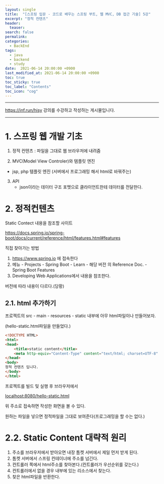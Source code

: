 ```yaml
---
layout: single
title:  "[스프링 입문 - 코드로 배우는 스프링 부트, 웹 MVC, DB 접근 기술] 5강"
excerpt: "정적 컨텐츠"
header:
  teaser: 
search: false
permalink:
categories: 
  - BackEnd
tags:
  - java
  - backend
  - study
date:  2021-06-14 20:00:00 +0900
last_modified_at: 2021-06-14 20:00:00 +0900
toc: true
toc_sticky: true
toc_label: "Contents"
toc_icon: "cog"
---
```

---

https://inf.run/hisy 강의를 수강하고 작성하는 게시물입니다.

---
# 1. 스프링 웹 개발 기초

1. 정적 컨텐츠 : 파일을 그대로 웹 브라우저에 내려줌

2. MVC(Model View Controler)와 템플릿 엔진
  - jsp, php 템플릿 엔진 (서버에서 프로그래밍 해서 html로 바꿔주는)

3. API
   - json이라는 데이터 구조 포멧으로 클라이언트한테 데이터를 전달한다.


# 2. 정적컨텐츠

Static Contect 내용을 참조할 사이트

https://docs.spring.io/spring-boot/docs/current/reference/html/features.html#features

직접 찾아가는 방법
1. https://www.spring.io 에 접속한다
2. 메뉴 - Projects - Spring Boot - Learn - 해당 버전 의 Reference Doc. - Spring Boot Features
3. Developing Web Applications에서 내용을 참조한다.

버전에 따라 내용이 다르다.(당황)

## 2.1. html 추가하기

프로젝트의 src - main - resources - static 내부에 아무 html파일이나 만들어보자.

(hello-static.html파일을 만들었다.)

```html
<!DOCTYPE HTML>
<html>
<head>
    <title>static content</title>
    <meta http-equiv="Content-Type" content="text/html; charset=UTF-8" />
</head>
<body>
정적 컨텐츠 입니다.
</body>
</html>
```

프로젝트를 빌드 및 실행 후 브라우저에서 

<localhost:8080/hello-static.html>

위 주소로 접속하면 작성한 화면을 볼 수 있다.

원하는 파일을 넣으면 정적파일을 그대로 보여준다(프로그래밍을 할 수는 없다.)

# 2.2. Static Content 대략적 원리

1. 주소를 브라우저에서 받아오면 내장 톰켓 서버에서 제일 먼저 받게 된다.
2. 톰켓 서버에서 스프링 컨테이너에 주소를 넘긴다.
3. 컨트롤러 쪽에서 html주소를 찾아본다.(컨트롤러가 우선순위를 갖는다.)
4. 컨트롤러에서 없을 경우 내부에 있는 리소스에서 찾는다.
5. 찾은 html파일을 반환한다.